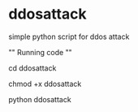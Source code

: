 # ddosattack
simple python script for ddos attack

"" Running code ""

cd ddosattack

chmod +x ddosattack

python ddosattack
